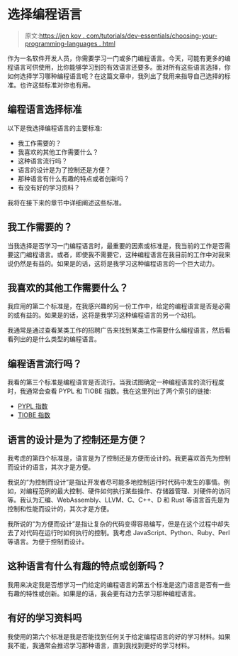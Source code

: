 # 选择编程语言

> 原文:[https://jen kov . com/tutorials/dev-essentials/choosing-your-programming-languages . html](https://jenkov.com/tutorials/dev-essentials/choosing-your-programming-languages.html)

作为一名软件开发人员，你需要学习一门或多门编程语言。今天，可能有更多的编程语言可供使用，比你能够学习到的有效语言还要多。面对所有这些语言选择，你如何选择学习哪种编程语言呢？在这篇文章中，我列出了我用来指导自己选择的标准。也许这些标准对你也有用。

## 编程语言选择标准

以下是我选择编程语言的主要标准:

*   我工作需要的？
*   我喜欢的其他工作需要什么？
*   这种语言流行吗？
*   语言的设计是为了控制还是方便？
*   那种语言有什么有趣的特点或者创新吗？
*   有没有好的学习资料？

我将在接下来的章节中详细阐述这些标准。

## 我工作需要的？

当我选择是否学习一门编程语言时，最重要的因素或标准是，我当前的工作是否需要这门编程语言。或者，即使我不需要它，这种编程语言在我目前的工作中对我来说仍然是有益的。如果是的话，这将是我学习这种编程语言的一个巨大动力。

## 我喜欢的其他工作需要什么？

我应用的第二个标准是，在我感兴趣的另一份工作中，给定的编程语言是否是必需的或有益的。如果是的话，这将是我学习这种编程语言的另一个动机。

我通常是通过查看某类工作的招聘广告来找到某类工作需要什么编程语言，然后看看列出的是什么类型的编程语言。

## 编程语言流行吗？

我看的第三个标准是编程语言是否流行。当我试图确定一种编程语言的流行程度时，我通常会查看 PYPL 和 TIOBE 指数。我在这里列出了两个索引的链接:

*   [PYPL 指数](https://pypl.github.io/PYPL.html)
*   [TIOBE 指数](https://www.tiobe.com/tiobe-index/)

## 语言的设计是为了控制还是方便？

我考虑的第四个标准是，语言是为了控制还是方便而设计的。我更喜欢首先为控制而设计的语言，其次才是方便。

我说的“为控制而设计”是指让开发者尽可能多地控制运行时代码中发生的事情。例如，对编程范例的最大控制、硬件如何执行某些操作、存储器管理、对硬件的访问等。我认为汇编、WebAssembly、LLVM、C、C++、D 和 Rust 等语言首先是为控制和性能而设计的，其次才是方便。

我所说的“为方便而设计”是指让复杂的代码变得容易编写，但是在这个过程中却失去了对代码在运行时如何执行的控制。我考虑 JavaScript、Python、Ruby、Perl 等语言。为便于控制而设计。

## 这种语言有什么有趣的特点或创新吗？

我用来决定我是否想学习一门给定的编程语言的第五个标准是这门语言是否有一些有趣的特性或创新。如果是的话，我会更有动力去学习那种编程语言。

## 有好的学习资料吗

我使用的第六个标准是我是否能找到任何关于给定编程语言的好的学习材料。如果我不能，我通常会推迟学习那种语言，直到我找到更好的学习材料。